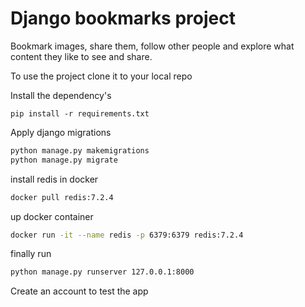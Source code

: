 # Django bookmarks project
Bookmark images, share them, follow other people and explore what content they like to see and share. 

To use the project clone it to your local repo

Install the dependency's 
```
pip install -r requirements.txt
```
Apply django migrations 
```bash
python manage.py makemigrations
python manage.py migrate
```
install redis in docker
```bash
docker pull redis:7.2.4
```
up docker container 
```bash
docker run -it --name redis -p 6379:6379 redis:7.2.4
```

finally run 
```bash
python manage.py runserver 127.0.0.1:8000
```

Create an account to test the app

